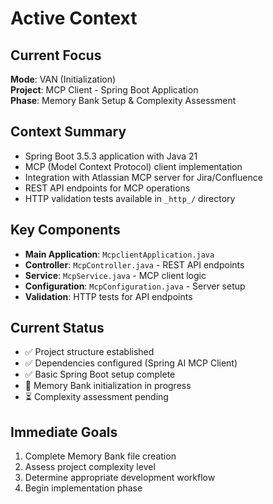 # Active Context

## Current Focus
**Mode**: VAN (Initialization)  
**Project**: MCP Client - Spring Boot Application  
**Phase**: Memory Bank Setup & Complexity Assessment  

## Context Summary
- Spring Boot 3.5.3 application with Java 21
- MCP (Model Context Protocol) client implementation
- Integration with Atlassian MCP server for Jira/Confluence
- REST API endpoints for MCP operations
- HTTP validation tests available in `_http_/` directory

## Key Components
- **Main Application**: `McpclientApplication.java`
- **Controller**: `McpController.java` - REST API endpoints
- **Service**: `McpService.java` - MCP client logic
- **Configuration**: `McpConfiguration.java` - Server setup
- **Validation**: HTTP tests for API endpoints

## Current Status
- ✅ Project structure established
- ✅ Dependencies configured (Spring AI MCP Client)
- ✅ Basic Spring Boot setup complete
- 🔄 Memory Bank initialization in progress
- ⏳ Complexity assessment pending

## Immediate Goals
1. Complete Memory Bank file creation
2. Assess project complexity level
3. Determine appropriate development workflow
4. Begin implementation phase
